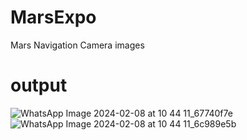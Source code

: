# MarsExpo
Mars Navigation Camera images
# output
![WhatsApp Image 2024-02-08 at 10 44 11_67740f7e](https://github.com/Gangadhar-v/MarsExpo/assets/128531120/0ba0d8c5-0be3-44b6-8ae0-e5992db3431a)
![WhatsApp Image 2024-02-08 at 10 44 11_6c989e5b](https://github.com/Gangadhar-v/MarsExpo/assets/128531120/1de37091-f7a7-4e3c-bb6e-6829cf2cf40e)
